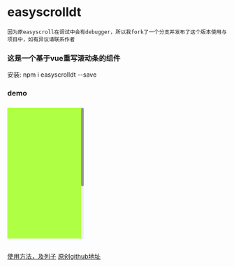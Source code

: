 # easyscrolldt

`因为原easyscroll在调试中会有debugger，所以我fork了一个分支并发布了这个版本使用与项目中，如有异议请联系作者`

### 这是一个基于vue重写滚动条的组件

安装: npm i easyscrolldt --save

### demo

![](./imgs/example.png)

[使用方法，及列子](https://garveyzuo.github.io/easyscroll.github.io/#/)
[原创github地址](https://github.com/Iwouldliketobeapig/EasyScrollDt)
